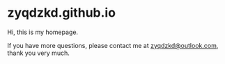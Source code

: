 # zyqdzkd.github.io

Hi, this is my homepage.

If you have more questions, please contact me at zyqdzkd@outlook.com, thank you very much.
